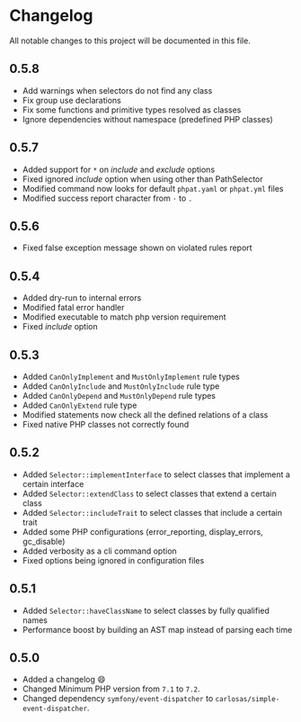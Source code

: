 # Changelog
All notable changes to this project will be documented in this file.

## 0.5.8
- Add warnings when selectors do not find any class
- Fix group use declarations
- Fix some functions and primitive types resolved as classes
- Ignore dependencies without namespace (predefined PHP classes)

## 0.5.7
- Added support for `*` on _include_ and _exclude_ options
- Fixed ignored _include_ option when using other than PathSelector
- Modified command now looks for default `phpat.yaml` or `phpat.yml` files
- Modified success report character from `·` to `.`

## 0.5.6
- Fixed false exception message shown on violated rules report

## 0.5.4
- Added dry-run to internal errors
- Modified fatal error handler
- Modified executable to match php version requirement
- Fixed _include_ option

## 0.5.3
- Added `CanOnlyImplement` and `MustOnlyImplement` rule types
- Added `CanOnlyInclude` and `MustOnlyInclude` rule type
- Added `CanOnlyDepend` and `MustOnlyDepend` rule types
- Added `CanOnlyExtend` rule type
- Modified statements now check all the defined relations of a class
- Fixed native PHP classes not correctly found

## 0.5.2
- Added `Selector::implementInterface` to select classes that implement a certain interface
- Added `Selector::extendClass` to select classes that extend a certain class
- Added `Selector::includeTrait` to select classes that include a certain trait
- Added some PHP configurations (error_reporting, display_errors, gc_disable)
- Added verbosity as a cli command option
- Fixed options being ignored in configuration files

## 0.5.1
- Added `Selector::haveClassName` to select classes by fully qualified names
- Performance boost by building an AST map instead of parsing each time

## 0.5.0
- Added a changelog :smile:
- Changed Minimum PHP version from `7.1` to `7.2`.
- Changed dependency `symfony/event-dispatcher` to `carlosas/simple-event-dispatcher`.
